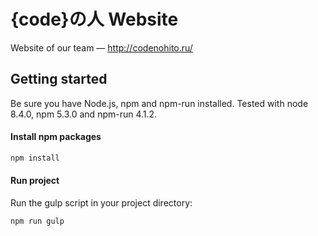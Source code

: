 {code}の人 Website
==================

Website of our team — http://codenohito.ru/

Getting started
---------------

Be sure you have Node.js, npm and npm-run installed.
Tested with node 8.4.0, npm 5.3.0 and npm-run 4.1.2.

#### Install npm packages

```bash
npm install
```

#### Run project

Run the gulp script in your project directory:

```bash
npm run gulp
```
